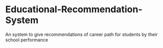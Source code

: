 # Educational-Recommendation-System
An system to give recommendations of career path for students by their school performance

